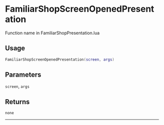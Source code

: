 # FamiliarShopScreenOpenedPresentation
Function name in FamiliarShopPresentation.lua
## Usage
```lua
FamiliarShopScreenOpenedPresentation(screen, args)
```
## Parameters
`screen`, `args`
## Returns
`none`

---